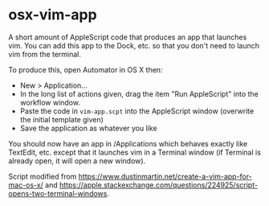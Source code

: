 # osx-vim-app

A short amount of AppleScript code that produces an app that launches vim. You can add this app to the Dock, etc. so that you don't need to launch vim from the terminal.

To produce this, open Automator in OS X then:
 - New > Application...
 - In the long list of actions given, drag the item "Run AppleScript" into the workflow window.
 - Paste the code in `vim-app.scpt` into the AppleScript window (overwrite the initial template given)
 - Save the application as whatever you like
 
You should now have an app in /Applications which behaves exactly like TextEdit, etc. except that it launches vim in a Terminal window (if Terminal is already open, it will open a new window).

Script modified from https://www.dustinmartin.net/create-a-vim-app-for-mac-os-x/ and https://apple.stackexchange.com/questions/224925/script-opens-two-terminal-windows.
